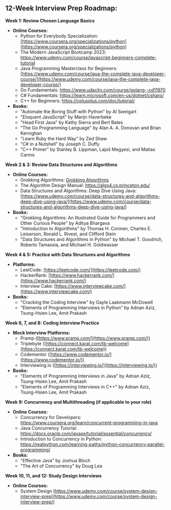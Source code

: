 ## 12-Week Interview Prep Roadmap:

**Week 1: Review Chosen Language Basics**

* **Online Courses:**
    * Python for Everybody Specialization: [https://www.coursera.org/specializations/python](https://www.coursera.org/specializations/python)
    * The Modern JavaScript Bootcamp 2023: https://www.udemy.com/course/javascript-beginners-complete-tutorial
    * Java Programming Masterclass for Beginners: [https://www.udemy.com/course/java-the-complete-java-developer-course/](https://www.udemy.com/course/java-the-complete-java-developer-course/)
   * Go Fundamentals: https://www.udacity.com/course/golang--cd11970
   * C# Fundamentals: https://learn.microsoft.com/en-us/dotnet/csharp/
   * C++ for Beginners: https://cplusplus.com/doc/tutorial/
* **Books:**
    * "Automate the Boring Stuff with Python" by Al Sweigart
    * "Eloquent JavaScript" by Marijn Haverbeke
    * "Head First Java" by Kathy Sierra and Bert Bates
    * "The Go Programming Language" by Alan A. A. Donovan and Brian Kernighan
    * "Learn Ruby the Hard Way" by Zed Shaw
    * "C# in a Nutshell" by Joseph C. Duffy
    * "C++ Primer" by Stanley B. Lippman, Lajoš Megyesi, and Matias Carmo

**Week 2 & 3: Review Data Structures and Algorithms**

* **Online Courses:**
    * Grokking Algorithms: [Grokking Algorithms](https://www.manning.com/books/grokking-algorithms)
    * The Algorithm Design Manual: https://algs4.cs.princeton.edu/
    * Data Structures and Algorithms: Deep Dive Using Java: [https://www.udemy.com/course/data-structures-and-algorithms-deep-dive-using-java/](https://www.udemy.com/course/data-structures-and-algorithms-deep-dive-using-java/)
* **Books:**
    * "Grokking Algorithms: An Illustrated Guide for Programmers and Other Curious People" by Aditya Bhargava
    * "Introduction to Algorithms" by Thomas H. Cormen, Charles E. Leiserson, Ronald L. Rivest, and Clifford Stein
    * "Data Structures and Algorithms in Python" by Michael T. Goodrich, Roberto Tamassia, and Michael H. Goldwasser

**Week 4 & 5: Practice with Data Structures and Algorithms**

* **Platforms:**
    * LeetCode: [https://leetcode.com/](https://leetcode.com/)
    * HackerRank: [https://www.hackerrank.com/](https://www.hackerrank.com/)
    * Interview Cake: [https://www.interviewcake.com/](https://www.interviewcake.com/)
* **Books:**
    * "Cracking the Coding Interview" by Gayle Laakmann McDowell
    * "Elements of Programming Interviews in Python" by Adnan Aziz, Tsung-Hsien Lee, Amit Prakash

**Week 6, 7, and 8: Coding Interview Practice**

* **Mock Interview Platforms:**
    * Pramp ([https://www.pramp.com/](https://www.pramp.com/))
    * Triplebyte ([https://connect.karat.com/tb-welcome](https://connect.karat.com/tb-welcome))
    * Codementor ([https://www.codementor.io/](https://www.codementor.io/))
    * Interviewing.io ([https://interviewing.io/](https://interviewing.io/))
* **Books:**
    * "Elements of Programming Interviews in Java" by Adnan Aziz, Tsung-Hsien Lee, Amit Prakash
    * "Elements of Programming Interviews in C++" by Adnan Aziz, Tsung-Hsien Lee, Amit Prakash

**Week 9: Concurrency and Multithreading (if applicable to your role)**

* **Online Courses:**
    * Concurrency for Developers: https://www.coursera.org/learn/concurrent-programming-in-java
    * Java Concurrency Tutorial: https://docs.oracle.com/javase/tutorial/essential/concurrency/
    * Introduction to Concurrency in Python: https://realpython.com/learning-paths/python-concurrency-parallel-programming/
* **Books:**
    * "Effective Java" by Joshua Bloch
    * "The Art of Concurrency" by Doug Lea

**Week 10, 11, and 12: Study Design Interviews**

* **Online Courses:**
    * System Design [https://www.udemy.com/course/system-design-interview-prep](https://www.udemy.com/course/system-design-interview-prep/)
    